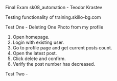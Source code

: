Final Exam sk08_automation - Teodor Krastev

Testing functionality of training.skillo-bg.com

Test One - Deleting One Photo from my profile
1. Open homepage.
2. Login with existing user.
3. Go to profile page and get current posts count.
4. Open the latest post.
5. Click delete and confirm.
6. Verify the post number has decreased.

Test Two - 
